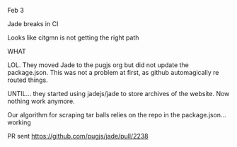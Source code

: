 Feb 3

Jade breaks in CI

Looks like citgmn is not getting the right path

WHAT

LOL. They moved Jade to the pugjs org but did not update the package.json. This was not a problem at first, as github automagically re routed things.

UNTIL... they started using jadejs/jade to store archives of the website. Now nothing work anymore.

Our algorithm for scraping tar balls relies on the repo in the package.json... working

PR sent
https://github.com/pugjs/jade/pull/2238
